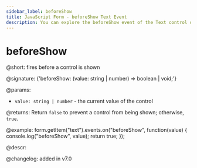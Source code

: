 ```yaml
---
sidebar_label: beforeShow
title: JavaScript Form - beforeShow Text Event 
description: You can explore the beforeShow event of the Text control of Form in the documentation of the DHTMLX JavaScript UI library. Browse developer guides and API reference, try out code examples and live demos, and download a free 30-day evaluation version of DHTMLX Suite 7.
---
```


# beforeShow

@short: fires before a control is shown

@signature: {'beforeShow: (value: string | number) => boolean | void;'}

@params:
- `value: string | number` - the current value of the control

@returns:
Return `false` to prevent a control from being shown; otherwise, `true`.

@example:
form.getItem("text").events.on("beforeShow", function(value) {
    console.log("beforeShow", value);
    return true;
});

@descr:

@changelog: added in v7.0
